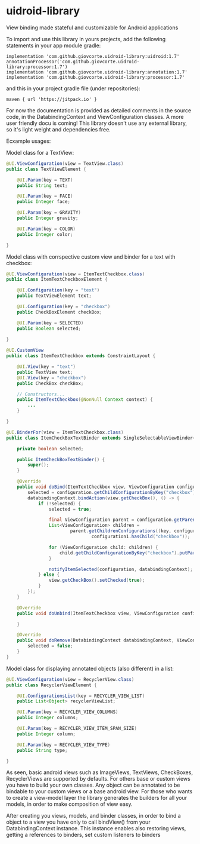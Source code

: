 # uidroid-library
View binding made stateful and customizable for Android applications

To import and use this library in yours projects, add the following statements in your app module gradle:

    implementation 'com.github.giovcorte.uidroid-library:uidroid:1.7'
    annotationProcessor('com.github.giovcorte.uidroid-library:processor:1.7')
    implementation 'com.github.giovcorte.uidroid-library:annotation:1.7'
    implementation 'com.github.giovcorte.uidroid-library:processor:1.7'
    
and this in your project gradle file (under repositories):

    maven { url 'https://jitpack.io' }
    
For now the documentation is provided as detailed comments in the source code, in the DatabindingContext and ViewConfiguration classes. A more user friendly docu is coming! This library doesn't use any external library, so it's light weight and dependencies free.

Ecxample usages:

Model class for a TextView:

```java
@UI.ViewConfiguration(view = TextView.class)
public class TextViewElement {

    @UI.Param(key = TEXT)
    public String text;

    @UI.Param(key = FACE)
    public Integer face;

    @UI.Param(key = GRAVITY)
    public Integer gravity;

    @UI.Param(key = COLOR)
    public Integer color;

}
```

Model class with corrspective custom view and binder for a text with checkbox:

```java
@UI.ViewConfiguration(view = ItemTextCheckbox.class)
public class ItemTextCheckboxElement {

    @UI.Configuration(key = "text")
    public TextViewElement text;

    @UI.Configuration(key = "checkbox")
    public CheckBoxElement checkBox;

    @UI.Param(key = SELECTED)
    public Boolean selected;
    
}
```

```java
@UI.CustomView
public class ItemTextCheckbox extends ConstraintLayout {

    @UI.View(key = "text")
    public TextView text;
    @UI.View(key = "checkbox")
    public CheckBox checkBox;

    // Constructors...
    public ItemTextCheckbox(@NonNull Context context) {
        ...
    }

}
```

```java
@UI.BinderFor(view = ItemTextCheckbox.class)
public class ItemCheckBoxTextBinder extends SingleSelectableViewBinder<ItemTextCheckbox> {

    private boolean selected;

    public ItemCheckBoxTextBinder() {
        super();
    }

    @Override
    public void doBind(ItemTextCheckbox view, ViewConfiguration configuration, DatabindingContext databindingContext) {
        selected = configuration.getChildConfigurationByKey("checkbox").getBooleanParam(CHECKBOX_SELECTED, false);
        databindingContext.bindAction(view.getCheckBox(), () -> {
            if (!selected) {
                selected = true;

                final ViewConfiguration parent = configuration.getParentConfiguration();
                List<ViewConfiguration> children =
                        parent.getChildrenConfigurations((key, configuration1) ->
                                configuration1.hasChild("checkbox"));

                for (ViewConfiguration child: children) {
                    child.getChildConfigurationByKey("checkbox").putParam(CHECKBOX_SELECTED, false);
                }

                notifyItemSelected(configuration, databindingContext);
            } else {
                view.getCheckBox().setChecked(true);
            }
        });
    }

    @Override
    public void doUnbind(ItemTextCheckbox view, ViewConfiguration configuration, DatabindingContext databindingContext) {

    }

    @Override
    public void doRemove(DatabindingContext databindingContext, ViewConfiguration configuration) {
        selected = false;
    }
}
```

Model class for displaying annotated objects (also different) in a list:

```java
@UI.ViewConfiguration(view = RecyclerView.class)
public class RecyclerViewElement {

    @UI.ConfigurationsList(key = RECYCLER_VIEW_LIST)
    public List<Object> recyclerViewList;

    @UI.Param(key = RECYCLER_VIEW_COLUMNS)
    public Integer columns;

    @UI.Param(key = RECYCLER_VIEW_ITEM_SPAN_SIZE)
    public Integer column;

    @UI.Param(key = RECYCLER_VIEW_TYPE)
    public String type;

}
```

As seen, basic android views such as ImageViews, TextViews, CheckBoxes, RecyclerViews are supported by defaults. For others base or custom views you have to build your own classes.
Any object can be annotated to be bindable to your custom views or a base android view. For those who wants to create a view-model layer the library generates the builders for all your models, in order to make composition of view easy.

After creating you views, models, and binder classes, in order to bind a object to a view you have only to call bindView() from your DatabindingContext instance.
This instance enables also restoring views, getting a references to binders, set custom listeners to binders 
